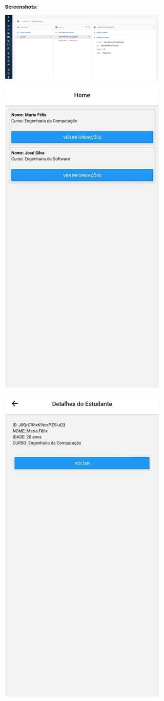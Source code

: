 ### Screenshots:
![Firebase Firestore](print1.png)

![Lista de Alunos](print2.jpg)

![Detalhes do Aluno](print3.jpg)

